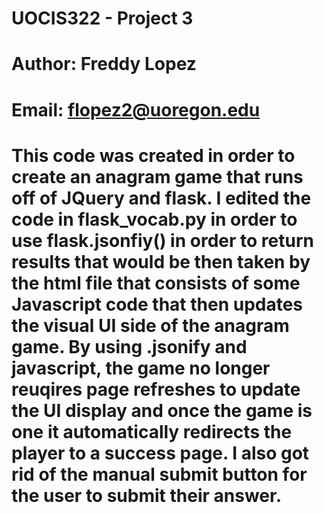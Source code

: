 # UOCIS322 - Project 3 #
# Author: Freddy Lopez
# Email: flopez2@uoregon.edu



# This code was created in order to create an anagram game that runs off of JQuery and flask. I edited the code in flask_vocab.py in order to use flask.jsonfiy() in order to return results that would be then taken by the html file that consists of some Javascript code that then updates the visual UI side of the anagram game. By using .jsonify and javascript, the game no longer reuqires page refreshes to update the UI display and once the game is one it automatically redirects the player to a success page. I also got rid of the manual submit button for the user to submit their answer. 
